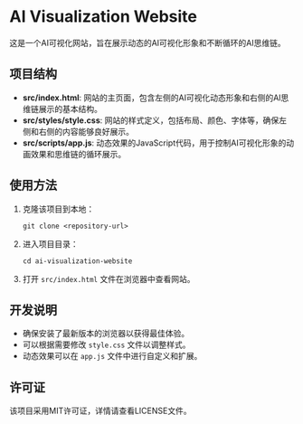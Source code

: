 # AI Visualization Website

这是一个AI可视化网站，旨在展示动态的AI可视化形象和不断循环的AI思维链。

## 项目结构

- **src/index.html**: 网站的主页面，包含左侧的AI可视化动态形象和右侧的AI思维链展示的基本结构。
- **src/styles/style.css**: 网站的样式定义，包括布局、颜色、字体等，确保左侧和右侧的内容能够良好展示。
- **src/scripts/app.js**: 动态效果的JavaScript代码，用于控制AI可视化形象的动画效果和思维链的循环展示。

## 使用方法

1. 克隆该项目到本地：
   ```
   git clone <repository-url>
   ```
2. 进入项目目录：
   ```
   cd ai-visualization-website
   ```
3. 打开 `src/index.html` 文件在浏览器中查看网站。

## 开发说明

- 确保安装了最新版本的浏览器以获得最佳体验。
- 可以根据需要修改 `style.css` 文件以调整样式。
- 动态效果可以在 `app.js` 文件中进行自定义和扩展。

## 许可证

该项目采用MIT许可证，详情请查看LICENSE文件。